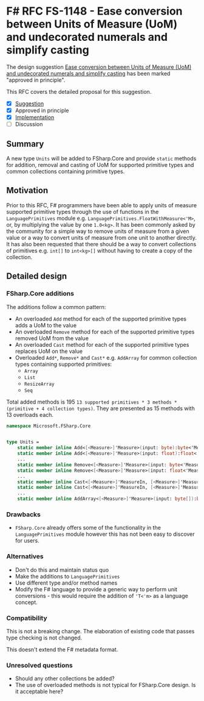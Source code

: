 # F# RFC FS-1148 - Ease conversion between Units of Measure (UoM) and undecorated numerals and simplify casting

The design suggestion [Ease conversion between Units of Measure (UoM) and undecorated numerals and simplify casting](https://github.com/fsharp/fslang-suggestions/issues/892) has been marked "approved in principle".

This RFC covers the detailed proposal for this suggestion.

- [x] [Suggestion](https://github.com/fsharp/fslang-suggestions/issues/892)
- [x] Approved in principle
- [x] [Implementation](https://github.com/dotnet/fsharp/pull/17518)
- [ ] Discussion

## Summary

A new type `Units` will be added to FSharp.Core and provide `static` methods for addition, removal and casting of UoM for supported primitive types and common collections containing primitive types.

## Motivation

Prior to this RFC, F# programmers have been able to apply units of measure supported primitive types through the use of functions in the `LanguagePrimitives` module e.g. `LanguagePrimitives.FloatWithMeasure<'M>`, or, by multiplying the value by one `1.0<kg>`. It has been commonly asked by the community for a simple way to remove units of measure from a given value or a way to convert units of measure from one unit to another directly. It has also been requested that there should be a way to convert collections of primitives e.g. `int[]` to `int<kg>[]` without having to create a copy of the collection.

## Detailed design

### FSharp.Core additions

The additions follow a common pattern:

- An overloaded `Add` method for each of the supported primitive types adds a UoM to the value
- An overloaded `Remove` method for each of the supported primitive types removed UoM from the value
- An overloaded `Cast` method for each of the supported primitive types replaces UoM on the value
- Overloaded `Add*`, `Remove*` and `Cast*` e.g. `AddArray` for common collection types containing supported primitives:
  - `Array`
  - `List`
  - `ResizeArray`
  - `Seq`

Total added methods is 195 `13 supported primitives * 3 methods * (primitive + 4 collection types)`. They are presented as 15 methods with 13 overloads each.

```fsharp
namespace Microsoft.FSharp.Core


type Units =
    static member inline Add<[<Measure>]'Measure>(input: byte):byte<'Measure> = retype input
    static member inline Add<[<Measure>]'Measure>(input: float):float<'Measure> = retype input
    ...
    static member inline Remove<[<Measure>]'Measure>(input: byte<'Measure>):byte = retype input
    static member inline Remove<[<Measure>]'Measure>(input: float<'Measure>):float = retype input
    ...
    static member inline Cast<[<Measure>]'MeasureIn, [<Measure>]'MeasureOut>(input: byte<'MeasureIn>):byte<'MeasureOut> = retype input
    static member inline Cast<[<Measure>]'MeasureIn, [<Measure>]'MeasureOut>(input: float<'MeasureIn>):float<'MeasureOut> = retype input
    ...
    static member inline AddArray<[<Measure>]'Measure>(input: byte[]):byte<'Measure>[] = retype input
```

### Drawbacks

- `FSharp.Core` already offers some of the functionality in the `LanguagePrimitives` module however this has not been easy to discover for users.

### Alternatives

- Don't do this and maintain status quo
- Make the additions to `LanguagePrimitives`
- Use different type and/or method names
- Modify the F# language to provide a generic way to perform unit conversions - this would require the addition of `'T<'m>` as a language concept.

### Compatibility

This is not a breaking change. The elaboration of existing code that passes type checking is not changed.

This doesn't extend the F# metadata format.

### Unresolved questions

- Should any other collections be added?
- The use of overloaded methods is not typical for FSharp.Core design. Is it acceptable here?

